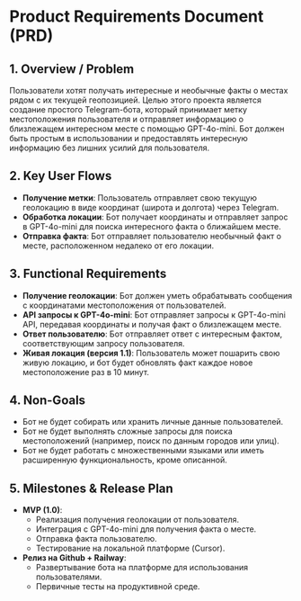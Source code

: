 # Product Requirements Document (PRD)

## 1. Overview / Problem
Пользователи хотят получать интересные и необычные факты о местах рядом с их текущей геопозицией. Целью этого проекта является создание простого Telegram-бота, который принимает метку местоположения пользователя и отправляет информацию о близлежащем интересном месте с помощью GPT-4o-mini. Бот должен быть простым в использовании и предоставлять интересную информацию без лишних усилий для пользователя.

## 2. Key User Flows
- **Получение метки**: Пользователь отправляет свою текущую геолокацию в виде координат (широта и долгота) через Telegram.
- **Обработка локации**: Бот получает координаты и отправляет запрос в GPT-4o-mini для поиска интересного факта о ближайшем месте.
- **Отправка факта**: Бот отправляет пользователю необычный факт о месте, расположенном недалеко от его локации.

## 3. Functional Requirements
- **Получение геолокации**: Бот должен уметь обрабатывать сообщения с координатами местоположения от пользователей.
- **API запросы к GPT-4o-mini**: Бот отправляет запросы к GPT-4o-mini API, передавая координаты и получая факт о близлежащем месте.
- **Ответ пользователю**: Бот отправляет ответ с интересным фактом, соответствующим запросу пользователя.
- **Живая локация (версия 1.1)**: Пользователь может пошарить свою живую локацию, и бот будет обновлять факт каждое новое местоположение раз в 10 минут.

## 4. Non-Goals
- Бот не будет собирать или хранить личные данные пользователей.
- Бот не будет выполнять сложные запросы для поиска местоположений (например, поиск по данным городов или улиц).
- Бот не будет работать с множественными языками или иметь расширенную функциональность, кроме описанной.

## 5. Milestones & Release Plan
- **MVP (1.0)**:
  - Реализация получения геолокации от пользователя.
  - Интеграция с GPT-4o-mini для получения факта о месте.
  - Отправка факта пользователю.
  - Тестирование на локальной платформе (Cursor).
- **Релиз на Github + Railway**:
  - Развертывание бота на платформе для использования пользователями.
  - Первичные тесты на продуктивной среде.
